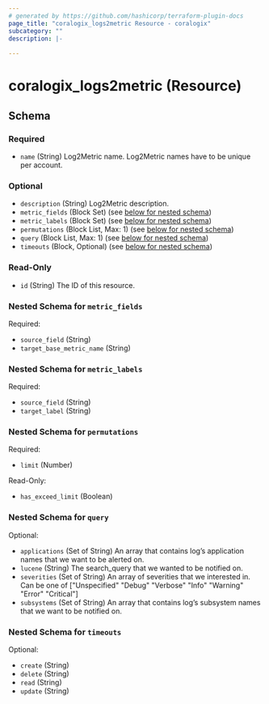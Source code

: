 ```yaml
---
# generated by https://github.com/hashicorp/terraform-plugin-docs
page_title: "coralogix_logs2metric Resource - coralogix"
subcategory: ""
description: |-
  
---
```


# coralogix_logs2metric (Resource)





<!-- schema generated by tfplugindocs -->
## Schema

### Required

- `name` (String) Log2Metric name. Log2Metric names have to be unique per account.

### Optional

- `description` (String) Log2Metric description.
- `metric_fields` (Block Set) (see [below for nested schema](#nestedblock--metric_fields))
- `metric_labels` (Block Set) (see [below for nested schema](#nestedblock--metric_labels))
- `permutations` (Block List, Max: 1) (see [below for nested schema](#nestedblock--permutations))
- `query` (Block List, Max: 1) (see [below for nested schema](#nestedblock--query))
- `timeouts` (Block, Optional) (see [below for nested schema](#nestedblock--timeouts))

### Read-Only

- `id` (String) The ID of this resource.

<a id="nestedblock--metric_fields"></a>
### Nested Schema for `metric_fields`

Required:

- `source_field` (String)
- `target_base_metric_name` (String)


<a id="nestedblock--metric_labels"></a>
### Nested Schema for `metric_labels`

Required:

- `source_field` (String)
- `target_label` (String)


<a id="nestedblock--permutations"></a>
### Nested Schema for `permutations`

Required:

- `limit` (Number)

Read-Only:

- `has_exceed_limit` (Boolean)


<a id="nestedblock--query"></a>
### Nested Schema for `query`

Optional:

- `applications` (Set of String) An array that contains log’s application names that we want to be alerted on.
- `lucene` (String) The search_query that we wanted to be notified on.
- `severities` (Set of String) An array of severities that we interested in. Can be one of ["Unspecified" "Debug" "Verbose" "Info" "Warning" "Error" "Critical"]
- `subsystems` (Set of String) An array that contains log’s subsystem names that we want to be notified on.


<a id="nestedblock--timeouts"></a>
### Nested Schema for `timeouts`

Optional:

- `create` (String)
- `delete` (String)
- `read` (String)
- `update` (String)


